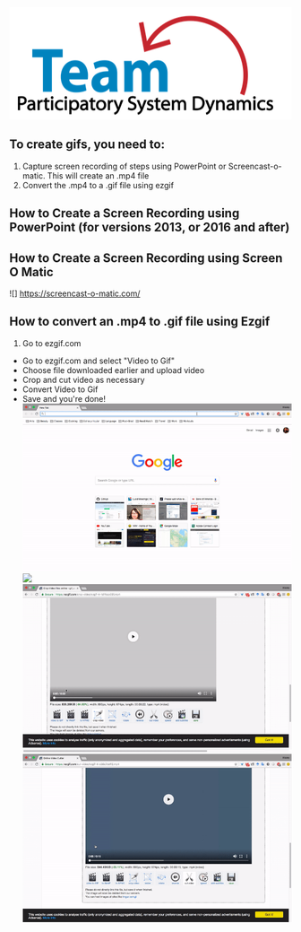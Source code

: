 <img src = "https://github.com/lzim/teampsd/blob/teampsd_style/teampsd_logo/team_psd_logo_sm.png"
     height = "200" width = "600">  
     
## To create gifs, you need to:
1. Capture screen recording of steps using PowerPoint or Screencast-o-matic. This will create an .mp4 file
2. Convert the .mp4 to a .gif file using ezgif

## How to Create a Screen Recording using PowerPoint (for versions 2013, or 2016 and after)


## How to Create a Screen Recording using Screen O Matic

![] https://screencast-o-matic.com/

## How to convert an .mp4 to .gif file using Ezgif
1. Go to ezgif.com
- Go to ezgif.com and select "Video to Gif"
- Choose file downloaded earlier and upload video
- Crop and cut video as necessary
- Convert Video to Gif
- Save and you're done!  
![](https://github.com/lzim/teampsd/blob/master/resources/gif_guide/gif_guide_8.gif)  
![](https://github.com/lzim/teampsd/blob/master/resources/gif_guide/gif_guide_9.gif)  
![](https://github.com/lzim/teampsd/blob/master/resources/gif_guide/gif_guide_10.gif)  
![](https://github.com/lzim/teampsd/blob/master/resources/gif_guide/gif_guide_11.gif)

